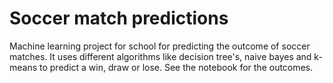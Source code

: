 # Soccer match predictions
Machine learning project for school for predicting the outcome of soccer matches.
It uses different algorithms like decision tree's, naive bayes and k-means to predict a win, draw or lose.
See the notebook for the outcomes.
